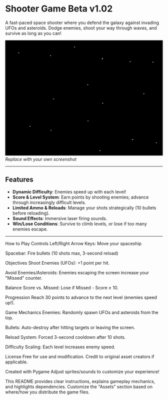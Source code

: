# Shooter Game Beta v1.02

A fast-paced space shooter where you defend the galaxy against invading UFOs and asteroids. Dodge enemies, shoot your way through waves, and survive as long as you can!

![Gameplay Preview](galaxy1.jpg) *Replace with your own screenshot*

---

## Features
- **Dynamic Difficulty**: Enemies speed up with each level!
- **Score & Level System**: Earn points by shooting enemies; advance through increasingly difficult levels.
- **Limited Ammo & Reloads**: Manage your shots strategically (10 bullets before reloading).
- **Sound Effects**: Immersive laser firing sounds.
- **Win/Lose Conditions**: Survive to climb levels, or lose if too many enemies escape.

---

How to Play
Controls
Left/Right Arrow Keys: Move your spaceship

Spacebar: Fire bullets (10 shots max, 3-second reload)

Objectives
Shoot Enemies (UFOs): +1 point per hit.

Avoid Enemies/Asteroids: Enemies escaping the screen increase your "Missed" counter.

Balance Score vs. Missed: Lose if Missed - Score ≥ 10.

Progression
Reach 30 points to advance to the next level (enemies speed up!).

Game Mechanics
Enemies: Randomly spawn UFOs and asteroids from the top.

Bullets: Auto-destroy after hitting targets or leaving the screen.

Reload System: Forced 3-second cooldown after 10 shots.

Difficulty Scaling: Each level increases enemy speed.

License
Free for use and modification. Credit to original asset creators if applicable.

Created with Pygame
Adjust sprites/sounds to customize your experience!


This README provides clear instructions, explains gameplay mechanics, and highlights dependencies. Customize the "Assets" section based on where/how you distribute the game files.
